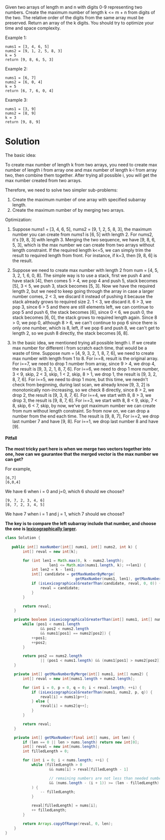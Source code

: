 Given two arrays of length m and n with digits 0-9 representing two numbers. Create the maximum number of length k <= m + n from digits of the two. The relative order of the digits from the same array must be preserved. Return an array of the k digits. You should try to optimize your time and space complexity.

Example 1:

```
nums1 = [3, 4, 6, 5]
nums2 = [9, 1, 2, 5, 8, 3]
k = 5
return [9, 8, 6, 5, 3]
```

Example 2:

```
nums1 = [6, 7]
nums2 = [6, 0, 4]
k = 5
return [6, 7, 6, 0, 4]
```

Example 3:

```
nums1 = [3, 9]
nums2 = [8, 9]
k = 3
return [9, 8, 9]
```

# Solution

The basic idea:

To create max number of length k from two arrays, you need to create max number of length i from array one and max number of length k-i from array two, then combine them together. After trying all possible i, you will get the max number created from two arrays.

Therefore, we need to solve two simpler sub-problems:

1. Create the maximum number of one array with specified subarray length.  
2. Create the maximum number of by merging two arrays.  

Optimization:

1. Suppose nums1 = [3, 4, 6, 5], nums2 = [9, 1, 2, 5, 8, 3], the maximum number you can create from nums1 is [6, 5] with length 2. For nums2, it's [9, 8, 3] with length 3. Merging the two sequence, we have [9, 8, 6, 5, 3], which is the max number we can create from two arrays without length constraint. If the required length k<=5, we can simply trim the result to required length from front. For instance, if k=3, then [9, 8, 6] is the result.

2. Suppose we need to create max number with length 2 from num = [4, 5, 3, 2, 1, 6, 0, 8]. The simple way is to use a stack, first we push 4 and have stack [4], then comes 5 > 4, we pop 4 and push 5, stack becomes [5], 3 < 5, we push 3, stack becomes [5, 3]. Now we have the required length 2, but we need to keep going through the array in case a larger number comes, 2 < 3, we discard it instead of pushing it because the stack already grows to required size 2. 1 < 3, we discard it. 6 > 3, we pop 3, since 6 > 5 and there are still elements left, we can continue to pop 5 and push 6, the stack becomes [6], since 0 < 6, we push 0, the stack becomes [6, 0], the stack grows to required length again. Since 8 > 0, we pop 0, although 8 > 6, we can't continue to pop 6 since there is only one number, which is 8, left, if we pop 6 and push 8, we can't get to length 2, so we push 8 directly, the stack becomes [6, 8].

3. In the basic idea, we mentioned trying all possible length i. If we create max number for different i from scratch each time, that would be a waste of time. Suppose num = [4, 9, 3, 2, 1, 8, 7, 6], we need to create max number with length from 1 to 8. For i==8, result is the original array. For i==7, we need to drop 1 number from array, since 9 > 4, we drop 4, the result is [9, 3, 2, 1, 8, 7, 6]. For i==6, we need to drop 1 more number, 3 < 9, skip, 2 < 3, skip, 1 < 2, skip, 8 > 1, we drop 1, the result is [9, 3, 2, 8, 7, 6]. For i==5, we need to drop 1 more, but this time, we needn't check from beginning, during last scan, we already know [9, 3, 2] is monotonically non-increasing, so we check 8 directly, since 8 > 2, we drop 2, the result is [9, 3, 8, 7, 6]. For i==4, we start with 8, 8 > 3, we drop 3, the result is [9, 8, 7, 6]. For i==3, we start with 8, 8 < 9, skip, 7 < 8, skip, 6 < 7, skip, by now, we've got maximum number we can create from num without length constraint. So from now on, we can drop a number from the end each time. The result is [9, 8, 7], For i==2, we drop last number 7 and have [9, 8]. For i==1, we drop last number 8 and have [9].


#### Pitfall
__The most tricky part here is when we merge two vectors together into one, how can we gaurantee that the merged vector is the max number we can get?__

For example, 
```
[6,7]
[6,0,4]
```
We have 6 when i = 0 and j=0, which 6 should we choose?
```
[9, 7, 2, 3, 4, 6]
[8, 7, 2, 3, 4, 5]
```

We have 7 when i = 1 and j = 1, which 7 should we choose?

__The key is to compare the left subarray include that number, and choose the one is [lexicographically larger](https://en.wikipedia.org/wiki/Lexicographical_order).__

```java
class Solution {
    
   public int[] maxNumber(int[] nums1, int[] nums2, int k) {
        int[] reval = new int[k];

        for (int len1 = Math.max(0, k - nums2.length); 
                    len1 <= Math.min(nums1.length, k); ++len1) {
            int len2 = k - len1;
            int[] candidate = getMaxNumberByMerge(
                                getMaxNumber(nums1, len1), getMaxNumber(nums2, len2));
            if (isLexicographicalGreaterThan(candidate, reval, 0, 0)) {
                reval = candidate;
            }
        }

        return reval;
    }

    private boolean isLexicographicalGreaterThan(int[] nums1, int[] nums2, int pos1, int pos2) {
        while (pos1 < nums1.length
                && pos2 < nums2.length
                && nums1[pos1] == nums2[pos2]) {
            ++pos1;
            ++pos2;
        }

        return pos2 == nums2.length 
                || (pos1 < nums1.length) && (nums1[pos1] > nums2[pos2]);
    }

    private int[] getMaxNumberByMerge(int[] nums1, int[] nums2) {
        int[] reval = new int[nums1.length + nums2.length];

        for (int i = 0, p = 0, q = 0; i < reval.length; ++i) {
            if (isLexicographicalGreaterThan(nums1, nums2, p, q)) {
                reval[i] = nums1[p++];
            } else {
                reval[i] = nums2[q++];
            }
        }

        return reval;
    }

    private int[] getMaxNumber(final int[] nums, int len) {
        if (len == 0 || len > nums.length) return new int[0];
        int[] reval = new int[nums.length];
        int filledLength = 0;

        for (int i = 0; i < nums.length; ++i) {
            while (filledLength > 0
                    && nums[i] > reval[filledLength - 1]

                    // remaining numbers are not less than needed numbers
                    && (nums.length - (i + 1)) >= (len - filledLength)
            ) {
                -- filledLength;
            }

            reval[filledLength] = nums[i];
            ++ filledLength;
        }

        return Arrays.copyOfRange(reval, 0, len);
    }
}
```





